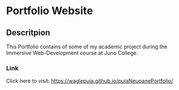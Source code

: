 # Portfolio Website
## Descritpion
This Portfolio contains of some of my academic project during the Immersive Web-Development course at Juno College. 
### Link
Click here to visit: https://waglepuja.github.io/pujaNeupanePortfolio/
